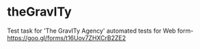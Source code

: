 # theGravITy
Test task for 'The GravITy Agency' automated tests for Web form- https://goo.gl/forms/t16Uov7ZHXCrB2ZE2
